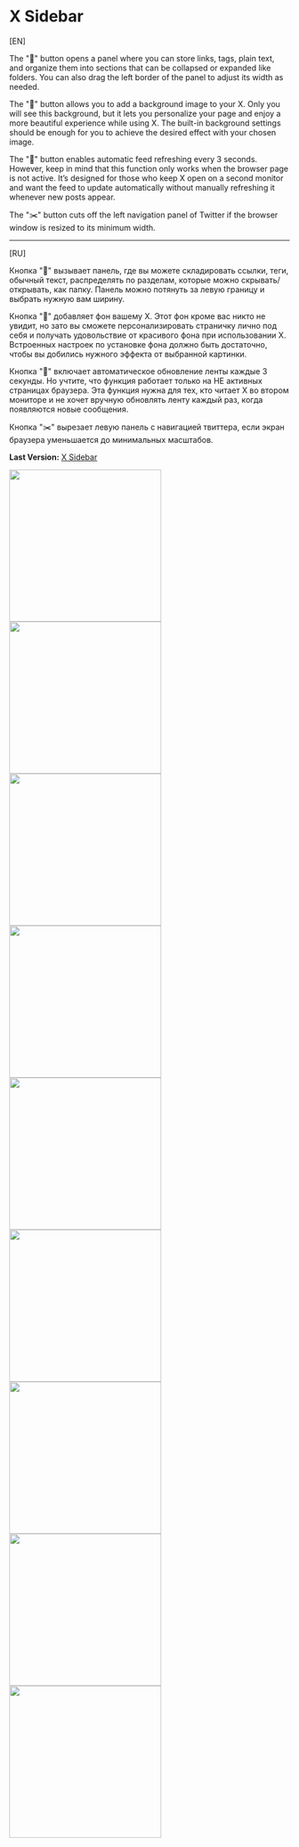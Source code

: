 # X Sidebar
[EN]

The "📌" button opens a panel where you can store links, tags, plain text, and organize them into sections that can be collapsed or expanded like folders. You can also drag the left border of the panel to adjust its width as needed.

The "🎨" button allows you to add a background image to your X. Only you will see this background, but it lets you personalize your page and enjoy a more beautiful experience while using X. The built-in background settings should be enough for you to achieve the desired effect with your chosen image.

The "🔄" button enables automatic feed refreshing every 3 seconds. However, keep in mind that this function only works when the browser page is not active. It’s designed for those who keep X open on a second monitor and want the feed to update automatically without manually refreshing it whenever new posts appear.

The "✂️" button cuts off the left navigation panel of Twitter if the browser window is resized to its minimum width.

<hr>

[RU]

Кнопка "📌" вызывает панель, где вы можете складировать ссылки, теги, обычный текст, распределять по разделам, которые можно скрывать/открывать, как папку. Панель можно потянуть за левую границу и выбрать нужную вам ширину.

Кнопка "🎨" добавляет фон вашему X. Этот фон кроме вас никто не увидит, но зато вы сможете персонализировать страничку лично под себя и получать удовольствие от красивого фона при использовании X. Встроенных настроек по установке фона должно быть достаточно, чтобы вы добились нужного эффекта от выбранной картинки.

Кнопка "🔄" включает автоматическое обновление ленты каждые 3 секунды. Но учтите, что функция работает только на НЕ активных страницах браузера. Эта функция нужна для тех, кто читает X во втором мониторе и не хочет вручную обновлять ленту каждый раз, когда появляются новые сообщения.

Кнопка "✂️" вырезает левую панель с навигацией твиттера, если экран браузера уменьшается до минимальных масштабов.

<b>Last Version:</b> <a href="https://github.com/GanstFeveral/X-Sidebar/releases/">X Sidebar</a>

<img src="https://github.com/GanstFeveral/X-Sidebar/blob/main/images/sidebar18.jpg" height="273px" style="float:left;"> <img src="https://github.com/GanstFeveral/X-Sidebar/blob/main/images/sidebar8.jpg" height="273px" style="float:left;"> 
<img src="https://github.com/GanstFeveral/X-Sidebar/blob/main/images/sidebar10.jpg" height="273px" style="float:left;"> <img src="https://github.com/GanstFeveral/X-Sidebar/blob/main/images/sidebar9.jpg" height="273px" style="float:left;">
<img src="https://github.com/GanstFeveral/X-Sidebar/blob/main/images/sidebar12.jpg" height="273px" style="float:left;"> <img src="https://github.com/GanstFeveral/X-Sidebar/blob/main/images/sidebar14.jpg" height="273px" style="float:left;">
<img src="https://github.com/GanstFeveral/X-Sidebar/blob/main/images/sidebar15.jpg" height="273px"> <img src="https://github.com/GanstFeveral/X-Sidebar/blob/main/images/sidebar7.jpg" height="273px" style="float:left;">
<img src="https://github.com/GanstFeveral/X-Sidebar/blob/main/images/sidebar5.jpg" height="273px" style="float:left;">
